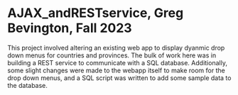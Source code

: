 # AJAX_andRESTservice, Greg Bevington, Fall 2023

This project involved altering an existing web app to display dyanmic drop down menus for countries and provinces. 
The bulk of work here was in building a REST service to communicate with a SQL database.
Additionally, some slight changes were made to the webapp itself to make room for the drop down menus, and a SQL script was written to add some sample data to the database.

